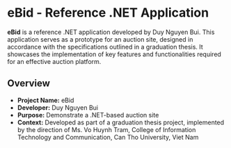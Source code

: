 # eBid - Reference .NET Application

**eBid** is a reference .NET application developed by Duy Nguyen Bui. This application serves as a prototype for an
auction site, designed in accordance with the specifications outlined in a graduation thesis. It showcases the
implementation of key features and functionalities required for an effective auction platform.

## Overview

- **Project Name:** eBid
- **Developer:** Duy Nguyen Bui
- **Purpose:** Demonstrate a .NET-based auction site
- **Context:** Developed as part of a graduation thesis project, implemented by the direction of Ms. Vo Huynh Tram,
  College of Information Technology and Communication, Can Tho University, Viet Nam   
